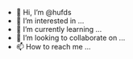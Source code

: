 - 👋 Hi, I’m @hufds
- 👀 I’m interested in ...
- 🌱 I’m currently learning ...
- 💞️ I’m looking to collaborate on ...
- 📫 How to reach me ...

<!---
hufds/hufds is a ✨ special ✨ repository because its `README.md` (this file) appears on your GitHub profile.
You can click the Preview link to take a look at your changes.
--->
